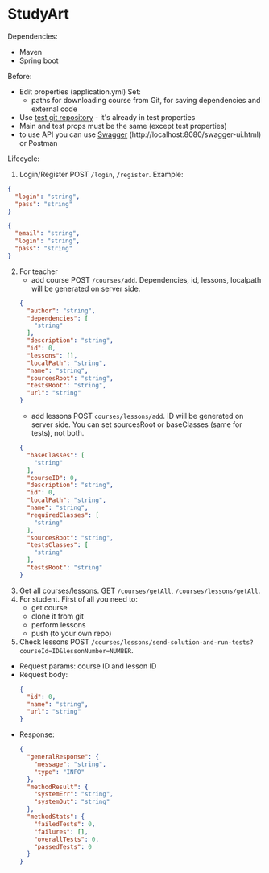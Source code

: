 # StudyArt

Dependencies:
* Maven
* Spring boot


Before:
* Edit properties (application.yml) Set:
  * paths for downloading course from Git, for saving dependencies and external code
* Use [test git repository](https://github.com/v21k/TestGitProject.git) - it's already in test properties
* Main and test props must be the same (except test properties)
* to use API you can use [Swagger](http://localhost:8080/swagger-ui.html) (http://localhost:8080/swagger-ui.html) or Postman

Lifecycle:
1. Login/Register POST `/login`, `/register`. Example:
```json
{
  "login": "string",
  "pass": "string"
}
```
```json
{
  "email": "string",
  "login": "string",
  "pass": "string"
}
```
2. For teacher
	* add course POST `/courses/add`. Dependencies, id, lessons, localpath will be generated on server side.
	```json
	{
      "author": "string",
      "dependencies": [
        "string"
      ],
      "description": "string",
      "id": 0,
      "lessons": [],
      "localPath": "string",
      "name": "string",
      "sourcesRoot": "string",
      "testsRoot": "string",
      "url": "string"
    }
    ```
    * add lessons POST `courses/lessons/add`. ID will be generated on server side. You can set sourcesRoot or baseClasses (same for tests), not both.
    ```json
    {
      "baseClasses": [
        "string"
      ],
      "courseID": 0,
      "description": "string",
      "id": 0,
      "localPath": "string",
      "name": "string",
      "requiredClasses": [
        "string"
      ],
      "sourcesRoot": "string",
      "testsClasses": [
        "string"
      ],
      "testsRoot": "string"
    }
    ```
3. Get all courses/lessons. GET `/courses/getAll`, `/courses/lessons/getAll`.
4. For student. First of all you need to:
    * get course
    * clone it from git
    * perform lessons
    * push (to your own repo)
5. Check lessons POST `/courses/lessons/send-solution-and-run-tests?courseId=ID&lessonNumber=NUMBER`. 
* Request params: course ID and lesson ID
* Request body:
    ```json
    {
      "id": 0,
      "name": "string",
      "url": "string"
    }
    ```
* Response:
    ```json
    {
      "generalResponse": {
        "message": "string",
        "type": "INFO"
      },
      "methodResult": {
        "systemErr": "string",
        "systemOut": "string"
      },
      "methodStats": {
        "failedTests": 0,
        "failures": [],
        "overallTests": 0,
        "passedTests": 0
      }
    }
    ```


